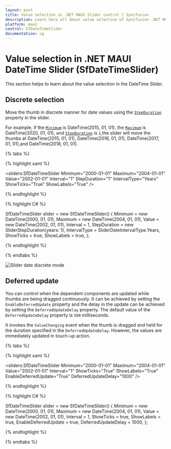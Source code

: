 ```yaml
---
layout: post
title: Value selection in .NET MAUI Slider control | Syncfusion
description: Learn here all about value selection of Syncfusion .NET MAUI Slider (SfDateTimeSlider) control and more.
platform: maui
control: SfDateTimeSlider
documentation: ug
---
```


# Value selection in .NET MAUI DateTime Slider (SfDateTimeSlider)

This section helps to learn about the value selection in the DateTime Slider.

## Discrete selection

Move the thumb in discrete manner for date values using the [`StepDuration`](https://help.syncfusion.com/cr/maui/Syncfusion.Maui.Sliders.SfDateTimeSlider.html#Syncfusion_Maui_Sliders_SfDateTimeSlider_StepDuration) property in the slider.

For example, if the [`Minimum`](https://help.syncfusion.com/cr/maui/Syncfusion.Maui.Sliders.RangeView-1.html#Syncfusion_Maui_Sliders_RangeView_1_Minimum) is DateTime(2015, 01, 01), the [`Maximum`](https://help.syncfusion.com/cr/maui/Syncfusion.Maui.Sliders.RangeView-1.html#Syncfusion_Maui_Sliders_RangeView_1_Maximum) is DateTime(2020, 01, 01), and [`StepDuration`](https://help.syncfusion.com/cr/maui/Syncfusion.Maui.Sliders.SfDateTimeSlider.html#Syncfusion_Maui_Sliders_SfDateTimeSlider_StepDuration) is `1`,the slider will move the thumbs at DateTime(2015, 01, 01), DateTime(2016, 01, 01), DateTime(2017, 01, 01),and DateTime(2018, 01, 01).

{% tabs %}

{% highlight xaml %}

<sliders:SfDateTimeSlider Minimum="2000-01-01"
                          Maximum="2004-01-01"
                          Value="2002-01-01"
                          Interval="1"
                          StepDuration="1"
                          IntervalType="Years"
                          ShowTicks="True"
                          ShowLabels="True" />

{% endhighlight %}

{% highlight C# %}

SfDateTimeSlider slider = new SfDateTimeSlider()
{
    Minimum = new DateTime(2000, 01, 01),
    Maximum = new DateTime(2004, 01, 01),
    Value = new DateTime(2002, 01, 01),
    Interval = 1,
    StepDuration = new SliderStepDuration(years: 1),
    IntervalType = SliderDateIntervalType.Years,
    ShowTicks = true,
    ShowLabels = true,
};

{% endhighlight %}

{% endtabs %}

![Slider date discrete mode](images/selection/step-duration.gif)

## Deferred update

You can control when the dependent components are updated while thumbs are being dragged continuously. It can be achieved by setting the `EnableDeferredUpdate` property and the delay in the update can be achieved by setting the `DeferredUpdateDelay` property. The default value of the `DeferredUpdateDelay` property is `500` milliseconds.

It invokes the `ValueChanging` event when the thumb is dragged and held for the duration specified in the `DeferredUpdateDelay`. However, the values are immediately updated in touch-up action.

{% tabs %}

{% highlight xaml %}

<sliders:SfDateTimeSlider Minimum="2000-01-01"
                          Maximum="2004-01-01"
                          Value="2002-01-01"
                          Interval="1"
                          ShowTicks="True"
                          ShowLabels="True"
                          EnableDeferredUpdate="True"
                          DeferredUpdateDelay="1000" />

{% endhighlight %}

{% highlight C# %}

SfDateTimeSlider slider = new SfDateTimeSlider()
{
    Minimum = new DateTime(2000, 01, 01),
    Maximum = new DateTime(2004, 01, 01),
    Value = new DateTime(2002, 01, 01),
    Interval = 1,
    ShowTicks = true,
    ShowLabels = true,
    EnableDeferredUpdate = true,
    DeferredUpdateDelay = 1000,
};

{% endhighlight %}

{% endtabs %}